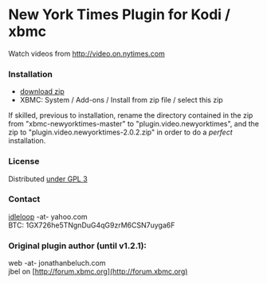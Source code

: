New York Times Plugin for Kodi / xbmc
=====================================

Watch videos from http://video.on.nytimes.com

### Installation

* [download zip](https://github.com/idleloop-github/xbmc-newyorktimes/archive/master.zip)
* XBMC: System / Add-ons / Install from zip file / select this zip

If skilled, previous to installation, rename the directory contained in the zip from "xbmc-newyorktimes-master" to "plugin.video.newyorktimes", and the zip to "plugin.video.newyorktimes-2.0.2.zip" in order to do a *perfect* installation.

### License

Distributed [under GPL 3](http://www.gnu.org/licenses/gpl-3.0.html)

### Contact

[idleloop](http://www.angelfire.com/ego2/idleloop/) -at- yahoo.com   
BTC: 1GX726he5TNgnDuG4qG9zrM6CSN7uyga6F

### Original plugin author (until v1.2.1):

web -at- jonathanbeluch.com  
jbel on [http://forum.xbmc.org](http://forum.xbmc.org)
